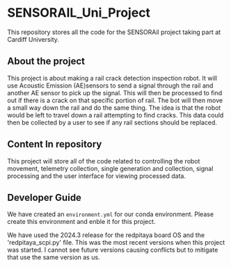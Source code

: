 # SENSORAIL_Uni_Project

This repository stores all the code for the SENSORAil project taking part at Cardiff University.

## About the project

This project is about making a rail crack detection inspection robot. It will use Acoustic Emission (AE)sensors to send a signal through the rail and another AE sensor to pick up the signal. This will then be processed to find out if there is a crack on that specific portion of rail. The bot will then move a small way down the rail and do the same thing. The idea is that the robot would be left to travel down a rail attempting to find cracks. This data could then be collected by a user to see if any rail sections should be replaced.

## Content In repository

This project will store all of the code related to controlling the robot movement, telemetry collection, single generation and collection, signal processing and the user interface for viewing processed data.

## Developer Guide

We have created an `environment.yml` for our conda environment. Please create this environment and enble it for this project.

We have used the 2024.3 release for the redpitaya board OS and the 'redpitaya_scpi.py' file. This was the most recent versions when this project was started. I cannot see future versions causing conflicts but to mitigate that use the same version as us.
